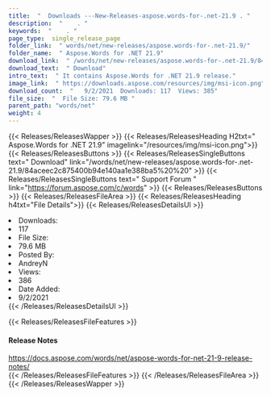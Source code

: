 ```yaml
---
title:  "  Downloads ---New-Releases-aspose.words-for-.net-21.9 . " 
description:  "    . " 
keywords:  "    . " 
page_type:  single_release_page
folder_link:  " words/net/new-releases/aspose.words-for-.net-21.9/"
folder_name:  " Aspose.Words for .NET 21.9"
download_link:  " /words/net/new-releases/aspose.words-for-.net-21.9/84aceec2c875400b94e140aa1e388ba5"
download_text:  " Download"
intro_text:  " It contains Aspose.Words for .NET 21.9 release."
image_link:  " https://downloads.aspose.com/resources/img/msi-icon.png"
download_count:  "   9/2/2021  Downloads: 117  Views: 385"
file_size:  "  File Size: 79.6 MB "
parent_path: "words/net"
weight: 4 
---
```


{{< Releases/ReleasesWapper >}}
  {{< Releases/ReleasesHeading H2txt=" Aspose.Words for .NET 21.9" imagelink="/resources/img/msi-icon.png">}}
  {{< Releases/ReleasesButtons >}}
    {{< Releases/ReleasesSingleButtons text=" Download" link="/words/net/new-releases/aspose.words-for-.net-21.9/84aceec2c875400b94e140aa1e388ba5%20%20" >}}
    {{< Releases/ReleasesSingleButtons text=" Support Forum " link="https://forum.aspose.com/c/words" >}}
  {{< Releases/ReleasesButtons >}}
  {{< Releases/ReleasesFileArea >}}
    {{< Releases/ReleasesHeading h4txt="File Details">}}
    {{< Releases/ReleasesDetailsUl >}}
             <li>Downloads:</li><li>117</li><li>File Size:</li><li>79.6 MB</li><li>Posted By:</li><li>AndreyN</li><li>Views:</li><li>386</li><li>Date Added:</li><li>9/2/2021</li>
    {{< /Releases/ReleasesDetailsUl >}}

  {{< Releases/ReleasesFileFeatures >}}
      <h4>Release Notes</h4><div><a href="https://docs.aspose.com/words/net/aspose-words-for-net-21-9-release-notes/">https://docs.aspose.com/words/net/aspose-words-for-net-21-9-release-notes/</a></div>
  {{< /Releases/ReleasesFileFeatures >}}
 {{< /Releases/ReleasesFileArea >}}
{{< /Releases/ReleasesWapper >}}


